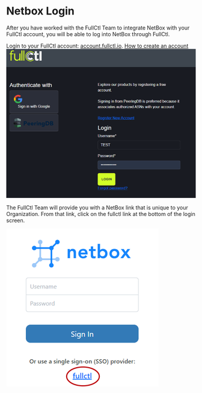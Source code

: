 # Netbox Login

After you have worked with the FullCtl Team to integrate NetBox with your FullCtl account, you will be able to log into NetBox through FullCtl. 

Login to your FullCtl account: [account.fullctl.io](https://account.fullctl.io/account/). [How to create an account](https://docs.fullctl.com/aaaCtl/Sign-up-for-fullctl/)
   ![](img/userpass.png)

The FullCtl Team will provide you with a NetBox link that is unique to your Organization. From that link, click on the fullctl link at the bottom of the login screen.

   ![](img/netboxlogin.png)

